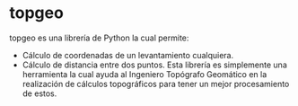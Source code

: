 # topgeo

topgeo es una librería de Python la cual permite:
* Cálculo de coordenadas de un levantamiento cualquiera.
* Cálculo de distancia entre dos puntos.
Esta librería es simplemente una herramienta la cual ayuda al Ingeniero Topógrafo Geomático en la realización de cálculos topográficos para tener un mejor procesamiento de estos.
